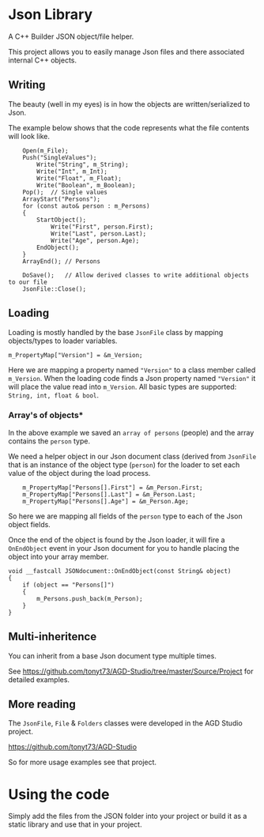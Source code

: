 # Json Library
 A C++ Builder JSON object/file helper.
 
 This project allows you to easily manage Json files and there associated internal C++ objects.

## Writing

 The beauty (well in my eyes) is in how the objects are written/serialized to Json.
 
 The example below shows that the code represents what the file contents will look like.

```
    Open(m_File);
    Push("SingleValues");
        Write("String", m_String);
        Write("Int", m_Int);
        Write("Float", m_Float);
        Write("Boolean", m_Boolean);
    Pop();  // Single values
    ArrayStart("Persons");
    for (const auto& person : m_Persons)
    {
        StartObject();
            Write("First", person.First);
            Write("Last", person.Last);
            Write("Age", person.Age);
        EndObject();
    }
    ArrayEnd(); // Persons

    DoSave();	// Allow derived classes to write additional objects to our file
    JsonFile::Close();
```

## Loading
 Loading is mostly handled by the base `JsonFile` class by mapping objects/types to loader variables.
```
m_PropertyMap["Version"] = &m_Version;
```
Here we are mapping a property named `"Version"` to a class member called `m_Version`.
When the loading code finds a Json property named `"Version"` it will place the value read into `m_Version`.
All basic types are supported: `String, int, float & bool`.

### Array's of objects*
 In the above example we saved an `array of persons` (people) and the array contains the `person` type.
 
 We need a helper object in our Json document class (derived from `JsonFile` that is an instance of the object type (`person`) for the loader to set each value of the object during the load process.
```
    m_PropertyMap["Persons[].First"] = &m_Person.First;
    m_PropertyMap["Persons[].Last"] = &m_Person.Last;
    m_PropertyMap["Persons[].Age"] = &m_Person.Age;
```
So here we are mapping all fields of the `person` type to each of the Json object fields.

Once the end of the object is found by the Json loader, it will fire a `OnEndObject` event in your Json document for you to handle placing the object into your array member.
```
void __fastcall JSONdocument::OnEndObject(const String& object)
{
    if (object == "Persons[]")
    {
        m_Persons.push_back(m_Person);
    }
}
```

## Multi-inheritence
You can inherit from a base Json document type multiple times. 

See https://github.com/tonyt73/AGD-Studio/tree/master/Source/Project for detailed examples.

## More reading
The `JsonFile`, `File` & `Folders` classes were developed in the AGD Studio project. 

https://github.com/tonyt73/AGD-Studio

So for more usage examples see that project.


# Using the code
Simply add the files from the JSON folder into your project or build it as a static library and use that in your project.